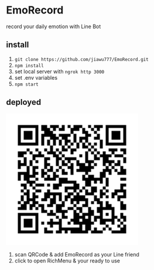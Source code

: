 # EmoRecord
record your daily emotion with Line Bot

## install
1. `git clone https://github.com/jiawu777/EmoRecord.git`
2. `npm install`
3. set local server with `ngrok http 3000`
4. set .env variables 
5. `npm start`

## deployed
![image](EmoQR.png)
1. scan QRCode & add EmoRecord as your Line friend
2. click to  open RichMenu & your ready to use

